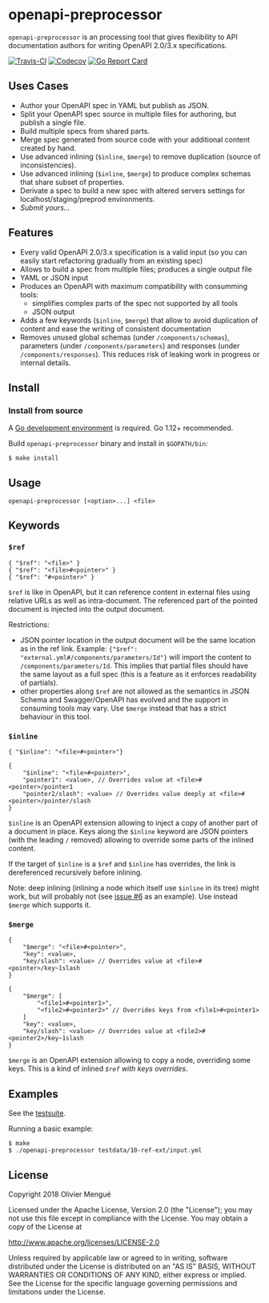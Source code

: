 # openapi-preprocessor

`openapi-preprocessor` is an processing tool that gives flexibility to API documentation authors for writing OpenAPI 2.0/3.x specifications.

[![Travis-CI](https://api.travis-ci.org/dolmen-go/openapi-preprocessor.svg?branch=master)](https://travis-ci.org/dolmen-go/openapi-preprocessor)
[![Codecov](https://img.shields.io/codecov/c/github/dolmen-go/openapi-preprocessor/master.svg)](https://codecov.io/gh/dolmen-go/openapi-preprocessor/branch/master)
[![Go Report Card](https://goreportcard.com/badge/github.com/dolmen-go/openapi-preprocessor)](https://goreportcard.com/report/github.com/dolmen-go/openapi-preprocessor)

## Uses Cases

- Author your OpenAPI spec in YAML but publish as JSON.
- Split your OpenAPI spec source in multiple files for authoring, but publish a single file.
- Build multiple specs from shared parts.
- Merge spec generated from source code with your additional content created by hand.
- Use advanced inlining (`$inline`, `$merge`) to remove duplication (source of inconsistencies).
- Use advanced inlining (`$inline`, `$merge`) to produce complex schemas that share subset of properties.
- Derivate a spec to build a new spec with altered servers settings for localhost/staging/preprod environments.
- *Submit yours...*

## Features

- Every valid OpenAPI 2.0/3.x specification is a valid input (so you can easily start refactoring gradually from an existing spec)
- Allows to build a spec from multiple files; produces a single output file
- YAML or JSON input
- Produces an OpenAPI with maximum compatibility with consumming tools:
  - simplifies complex parts of the spec not supported by all tools
  - JSON output
- Adds a few keywords (`$inline`, `$merge`) that allow to avoid duplication of content and ease the writing of consistent documentation
- Removes unused global schemas (under `/components/schemas`), parameters (under `/components/parameters`) and responses (under `/components/responses`). This reduces risk of leaking work in progress or internal details.

## Install

### Install from source

A [Go development environment](https://golang.org/doc/install#install) is required. Go 1.12+ recommended.

Build `openapi-preprocessor` binary and install in `$GOPATH/bin`:

    $ make install

## Usage

    openapi-preprocessor [<option>...] <file>

## Keywords

### `$ref`

    { "$ref": "<file>" }
    { "$ref": "<file>#<pointer>" }
    { "$ref": "#<pointer>" }

`$ref` is like in OpenAPI, but it can reference content in external files using relative URLs as well as intra-document. The referenced part of the pointed document is injected into the output document.

Restrictions:
- JSON pointer location in the output document will be the same location as in the ref link. Example: `{"$ref": "external.yml#/components/parameters/Id"}` will import the content to `/components/parameters/Id`. This implies that partial files should have the same layout as a full spec (this is a feature as it enforces readability of partials).
- other properties along `$ref` are not allowed as the semantics in JSON Schema and Swagger/OpenAPI has evolved and the support in consuming tools may vary. Use `$merge` instead that has a strict behaviour in this tool.

### `$inline`

    { "$inline": "<file>#<pointer>"}

    {
        "$inline": "<file>#<pointer>",
        "pointer1": <value>, // Overrides value at <file>#<pointer>/pointer1
        "pointer2/slash": <value> // Overrides value deeply at <file>#<pointer>/pointer/slash
    }

`$inline` is an OpenAPI extension allowing to inject a copy of another part of a document in place. Keys along the `$inline` keyword are JSON pointers (with the leading `/` removed) allowing to override some parts of the inlined content.

If the target of `$inline` is a `$ref` and `$inline` has overrides, the link is dereferenced recursively before inlining.

Note: deep inlining (inlining a node which itself use `$inline` in its tree) might work, but will probably not (see [issue #6](https://github.com/dolmen-go/openapi-preprocessor/issues/6) as an example). Use instead `$merge` which supports it.

### `$merge`

    {
        "$merge": "<file>#<pointer>",
        "key": <value>,
        "key/slash": <value> // Overrides value at <file>#<pointer>/key~1slash
    }

    {
        "$merge": [
            "<file1>#<pointer1>",
            "<file2>#<pointer2>" // Overrides keys from <file1>#<pointer1>
        ]
        "key": <value>,
        "key/slash": <value> // Overrides value at <file2>#<pointer2>/key~1slash
    }


`$merge` is an OpenAPI extension allowing to copy a node, overriding some keys. This is a kind of inlined *`$ref` with keys overrides*.

## Examples

See the [testsuite](https://github.com/dolmen-go/openapi-preprocessor/tree/master/testdata).

Running a basic example:

    $ make
    $ ./openapi-preprocessor testdata/10-ref-ext/input.yml

## License

Copyright 2018 Olivier Mengué

Licensed under the Apache License, Version 2.0 (the "License");
you may not use this file except in compliance with the License.
You may obtain a copy of the License at

   http://www.apache.org/licenses/LICENSE-2.0

Unless required by applicable law or agreed to in writing, software
distributed under the License is distributed on an "AS IS" BASIS,
WITHOUT WARRANTIES OR CONDITIONS OF ANY KIND, either express or implied.
See the License for the specific language governing permissions and
limitations under the License.
